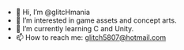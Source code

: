 - 👋 Hi, I’m @glitcHmania
- 👀 I’m interested in game assets and concept arts.
- 🌱 I’m currently learning C and Unity.
- 📫 How to reach me: glitch5807@hotmail.com

<!---
glitcHmania/glitcHmania is a ✨ special ✨ repository because its `README.md` (this file) appears on your GitHub profile.
You can click the Preview link to take a look at your changes.
--->
